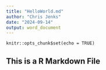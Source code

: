 ```yaml
---
title: "HelloWorld.md"
author: "Chris Jenks"
date: "2024-09-14"
output: word_document
---
```


```{r setup, include=FALSE}
knitr::opts_chunk$set(echo = TRUE)
```

## This is a R Markdown File

